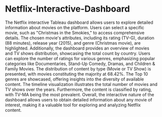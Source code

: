 # Netflix-Interactive-Dashboard
The Netflix interactive Tableau dashboard allows users to explore detailed information about movies on the platform. Users can select a specific movie, such as "Christmas in the Smokies," to access comprehensive details. The chosen movie's attributes, including its rating (TV-G), duration (88 minutes), release year (2015), and genre (Christmas movie), are highlighted. Additionally, the dashboard provides an overview of movies and TV shows distribution, showcasing the total count by country. Users can explore the number of ratings for various genres, emphasizing popular categories like Documentaries, Stand-Up Comedy, Dramas, and Children & Family Movies. The distribution of content by type (Movie or TV Show) is presented, with movies constituting the majority at 68.42%. The Top 10 genres are showcased, offering insights into the diversity of available content. The timeline visualization illustrates the total number of movies and TV shows over the years. Furthermore, the content is classified by rating, with TV-MA being the most prevalent. Overall, the interactive nature of the dashboard allows users to obtain detailed information about any movie of interest, making it a valuable tool for exploring and analyzing Netflix content.
